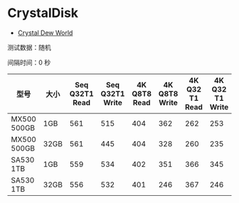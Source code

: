 # CrystalDisk

- [Crystal Dew World](https://crystalmark.info/en/)

测试数据：随机

间隔时间：0 秒

| 型号        | 大小 | Seq Q32T1 Read | Seq Q32T1 Write | 4K Q8T8 Read | 4K Q8T8 Write | 4K Q32 T1 Read | 4K Q32 T1 Write | 4K Q1T1 Read | 4K Q1T1 Write |
| ----------- | ---- | -------------- | --------------- | ------------ | ------------- | -------------- | --------------- | ------------ | ------------- |
| MX500 500GB | 1GB  | 561            | 515             | 404          | 362           | 262            | 253             | 39           | 102           |
| MX500 500GB | 32GB | 561            | 445             | 404          | 328           | 260            | 235             | 39           | 88            |
| SA530 1TB   | 1GB  | 559            | 534             | 402          | 351           | 366            | 345             | 44           | 140           |
| SA530 1TB   | 32GB | 556            | 532             | 401          | 246           | 367            | 246             | 37           | 126           |

